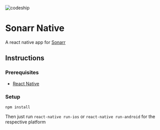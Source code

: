 ![codeship](https://codeship.com/projects/162127/status?branch=master)


# Sonarr Native

A react native app for [Sonarr](www.sonarr.tv)

## Instructions

### Prerequisites
* [React Native](https://facebook.github.io/react-native/)

### Setup
```
npm install
```
Then just run `react-native run-ios` or `react-native run-android` for the respective platform

